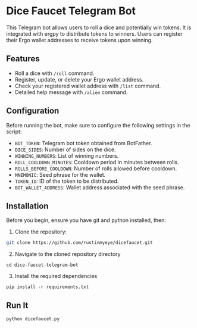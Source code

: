 # Dice Faucet Telegram Bot

This Telegram bot allows users to roll a dice and potentially win tokens. It is integrated with ergpy to distribute tokens to winners. Users can register their Ergo wallet addresses to receive tokens upon winning.

## Features

- Roll a dice with `/roll` command.
- Register, update, or delete your Ergo wallet address.
- Check your registered wallet address with `/list` command.
- Detailed help message with `/alien` command.

## Configuration

Before running the bot, make sure to configure the following settings in the script:
- `BOT_TOKEN`: Telegram bot token obtained from BotFather.
- `DICE_SIDES`: Number of sides on the dice.
- `WINNING_NUMBERS`: List of winning numbers.
- `ROLL_COOLDOWN_MINUTES`: Cooldown period in minutes between rolls.
- `ROLLS_BEFORE_COOLDOWN`: Number of rolls allowed before cooldown.
- `MNEMONIC`: Seed phrase for the wallet.
- `TOKEN_ID`: ID of the token to be distributed.
- `BOT_WALLET_ADDRESS`: Wallet address associated with the seed phrase.

## Installation

Before you begin, ensure you have git and python installed, then:

1. Clone the repository:

```bash
git clone https://github.com/rustinmyeye/dicefaucet.git
```
2. Navigate to the cloned repository directory
```
cd dice-faucet-telegram-bot
```
3. Install the required dependencies
```
pip install -r requirements.txt
```

## Run It

```
python dicefaucet.py
```
